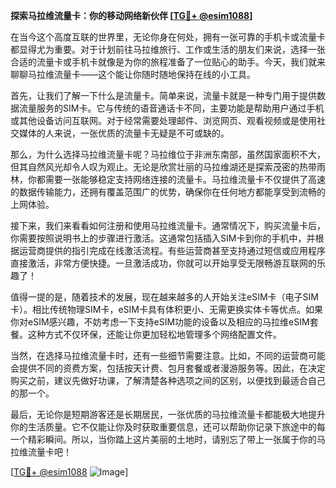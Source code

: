 **探索马拉维流量卡：你的移动网络新伙伴 [[TG💪+ @esim1088](https://t.me/s/esim1088)]**

在当今这个高度互联的世界里，无论你身在何处，拥有一张可靠的手机卡或流量卡都显得尤为重要。对于计划前往马拉维旅行、工作或生活的朋友们来说，选择一张合适的流量卡或手机卡就像是为你的旅程准备了一位贴心的助手。今天，我们就来聊聊马拉维流量卡——这个能让你随时随地保持在线的小工具。

首先，让我们了解一下什么是流量卡。简单来说，流量卡就是一种专门用于提供数据流量服务的SIM卡。它与传统的语音通话卡不同，主要功能是帮助用户通过手机或其他设备访问互联网。对于经常需要处理邮件、浏览网页、观看视频或是使用社交媒体的人来说，一张优质的流量卡无疑是不可或缺的。

那么，为什么选择马拉维流量卡呢？马拉维位于非洲东南部，虽然国家面积不大，但其自然风光却令人叹为观止。无论是欣赏壮丽的马拉维湖还是探索茂密的热带雨林，你都需要一张能够稳定支持网络连接的流量卡。马拉维流量卡不仅提供了高速的数据传输能力，还拥有覆盖范围广的优势，确保你在任何地方都能享受到流畅的上网体验。

接下来，我们来看看如何注册和使用马拉维流量卡。通常情况下，购买流量卡后，你需要按照说明书上的步骤进行激活。这通常包括插入SIM卡到你的手机中，并根据运营商提供的指引完成在线激活流程。有些运营商甚至支持通过短信或应用程序直接激活，非常方便快捷。一旦激活成功，你就可以开始享受无限畅游互联网的乐趣了！

值得一提的是，随着技术的发展，现在越来越多的人开始关注eSIM卡（电子SIM卡）。相比传统物理SIM卡，eSIM卡具有体积更小、无需更换实体卡等优点。如果你对eSIM感兴趣，不妨考虑一下支持eSIM功能的设备以及相应的马拉维eSIM套餐。这种方式不仅环保，还能让你更加轻松地管理多个网络配置文件。

当然，在选择马拉维流量卡时，还有一些细节需要注意。比如，不同的运营商可能会提供不同的资费方案，包括按天计费、包月套餐或者漫游服务等。因此，在决定购买之前，建议先做好功课，了解清楚各种选项之间的区别，以便找到最适合自己的那一个。

最后，无论你是短期游客还是长期居民，一张优质的马拉维流量卡都能极大地提升你的生活质量。它不仅能让你及时获取重要信息，还可以帮助你记录下旅途中的每一个精彩瞬间。所以，当你踏上这片美丽的土地时，请别忘了带上一张属于你的马拉维流量卡吧！

[[TG💪+ @esim1088](https://t.me/s/esim1088) ![Image](https://i.postimg.cc/4NQfJmqS/Snipaste-2025-05-13-00-14-12.png)]